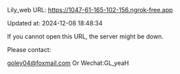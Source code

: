 Lily_web URL: https://1047-61-165-102-156.ngrok-free.app

Updated at: 2024-12-08 18:48:34

If you cannot open this URL, the server might be down.

Please contact: 

goley04@foxmail.com Or Wechat:GL_yeaH